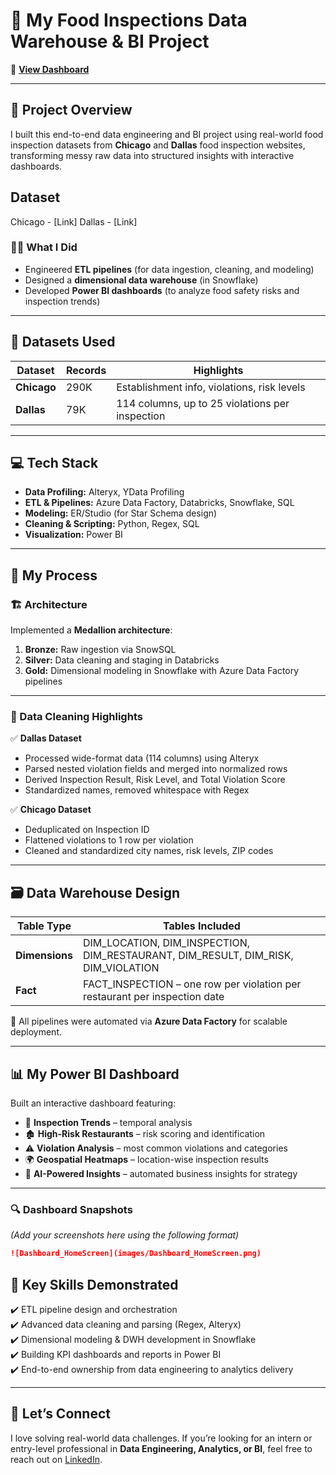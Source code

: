 # 🚀 My Food Inspections Data Warehouse & BI Project

🔗 **[View Dashboard](https://app.powerbi.com/groups/me/reports/2b0f49c5-e2d0-4b6c-afe1-128b4303dc6f/7638e95db92838a5585c?experience=power-bi)**

---

## 📝 Project Overview

I built this end-to-end data engineering and BI project using real-world food inspection datasets from **Chicago** and **Dallas** food inspection websites, transforming messy raw data into structured insights with interactive dashboards.

## Dataset

Chicago - [Link]
Dallas - [Link]

### 👨‍💻 What I Did

- Engineered **ETL pipelines** (for data ingestion, cleaning, and modeling)  
- Designed a **dimensional data warehouse** (in Snowflake)  
- Developed **Power BI dashboards** (to analyze food safety risks and inspection trends)

---

## 📂 Datasets Used

| Dataset         | Records  | Highlights                                          |
|-----------------|----------|-----------------------------------------------------|
| **Chicago**     | 290K     | Establishment info, violations, risk levels         |
| **Dallas**      | 79K      | 114 columns, up to 25 violations per inspection     |

---

## 💻 Tech Stack

- **Data Profiling:** Alteryx, YData Profiling
- **ETL & Pipelines:** Azure Data Factory, Databricks, Snowflake, SQL  
- **Modeling:** ER/Studio (for Star Schema design)
- **Cleaning & Scripting:** Python, Regex, SQL  
- **Visualization:** Power BI

---

## 🔧 My Process

### 🏗️ Architecture

Implemented a **Medallion architecture**:

1. **Bronze:** Raw ingestion via SnowSQL  
2. **Silver:** Data cleaning and staging in Databricks  
3. **Gold:** Dimensional modeling in Snowflake with Azure Data Factory pipelines

---

### 🧹 Data Cleaning Highlights

✅ **Dallas Dataset**  
- Processed wide-format data (114 columns) using Alteryx  
- Parsed nested violation fields and merged into normalized rows  
- Derived Inspection Result, Risk Level, and Total Violation Score  
- Standardized names, removed whitespace with Regex  

✅ **Chicago Dataset**  
- Deduplicated on Inspection ID  
- Flattened violations to 1 row per violation  
- Cleaned and standardized city names, risk levels, ZIP codes

---

## 🗃️ Data Warehouse Design

| Table Type  | Tables Included |
|-------------|-----------------|
| **Dimensions** | DIM_LOCATION, DIM_INSPECTION, DIM_RESTAURANT, DIM_RESULT, DIM_RISK, DIM_VIOLATION |
| **Fact**   | FACT_INSPECTION – one row per violation per restaurant per inspection date |

📌 All pipelines were automated via **Azure Data Factory** for scalable deployment.

---

## 📊 My Power BI Dashboard

Built an interactive dashboard featuring:

- 📆 **Inspection Trends** – temporal analysis  
- 🏚️ **High-Risk Restaurants** – risk scoring and identification  
- ⚠️ **Violation Analysis** – most common violations and categories  
- 🌍 **Geospatial Heatmaps** – location-wise inspection results  
- 🤖 **AI-Powered Insights** – automated business insights for strategy

---

### 🔍 Dashboard Snapshots

*(Add your screenshots here using the following format)*

```markdown
![Dashboard_HomeScreen](images/Dashboard_HomeScreen.png)
```

## 🎯 Key Skills Demonstrated

✔️ ETL pipeline design and orchestration  
✔️ Advanced data cleaning and parsing (Regex, Alteryx)  
✔️ Dimensional modeling & DWH development in Snowflake  
✔️ Building KPI dashboards and reports in Power BI  
✔️ End-to-end ownership from data engineering to analytics delivery

---

## 🤝 Let’s Connect

I love solving real-world data challenges. If you’re looking for an intern or entry-level professional in **Data Engineering, Analytics, or BI**, feel free to reach out on [LinkedIn]().
